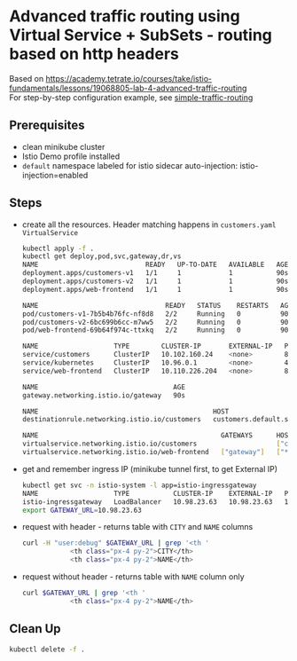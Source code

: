 # Advanced traffic routing using Virtual Service + SubSets - routing based on http headers

Based on https://academy.tetrate.io/courses/take/istio-fundamentals/lessons/19068805-lab-4-advanced-traffic-routing  
For step-by-step configuration example, see [simple-traffic-routing](../simple-traffic-routing/README.md)

## Prerequisites

- clean minikube cluster
- Istio Demo profile installed
- `default` namespace labeled for istio sidecar auto-injection: istio-injection=enabled

## Steps 

- create all the resources. Header matching happens in `customers.yaml` `VirtualService`
	```sh
	kubectl apply -f .
    kubectl get deploy,pod,svc,gateway,dr,vs  
    NAME                           READY   UP-TO-DATE   AVAILABLE   AGE
    deployment.apps/customers-v1   1/1     1            1           90s
    deployment.apps/customers-v2   1/1     1            1           90s
    deployment.apps/web-frontend   1/1     1            1           90s

    NAME                                READY   STATUS    RESTARTS   AGE
    pod/customers-v1-7b5b4b76fc-nf8d8   2/2     Running   0          90s
    pod/customers-v2-6bc699b6cc-m7ww5   2/2     Running   0          90s
    pod/web-frontend-69b64f974c-ttxkq   2/2     Running   0          90s

    NAME                   TYPE        CLUSTER-IP       EXTERNAL-IP   PORT(S)   AGE
    service/customers      ClusterIP   10.102.160.24    <none>        80/TCP    90s
    service/kubernetes     ClusterIP   10.96.0.1        <none>        443/TCP   242d
    service/web-frontend   ClusterIP   10.110.226.204   <none>        80/TCP    90s

    NAME                                  AGE
    gateway.networking.istio.io/gateway   90s

    NAME                                            HOST                                  AGE
    destinationrule.networking.istio.io/customers   customers.default.svc.cluster.local   90s

    NAME                                              GATEWAYS      HOSTS                                     AGE
    virtualservice.networking.istio.io/customers                    ["customers.default.svc.cluster.local"]   90s
    virtualservice.networking.istio.io/web-frontend   ["gateway"]   ["*"]                                     90s
	```

- get and remember ingress IP (minikube tunnel first, to get External IP)
    ```sh
    kubectl get svc -n istio-system -l app=istio-ingressgateway
    NAME                   TYPE           CLUSTER-IP    EXTERNAL-IP   PORT(S)                                                                      AGE
    istio-ingressgateway   LoadBalancer   10.98.23.63   10.98.23.63   15021:30356/TCP,80:32547/TCP,443:32524/TCP,31400:30726/TCP,15443:30339/TCP   4d4h
    export GATEWAY_URL=10.98.23.63
    ```

- request with header - returns table with `CITY` and `NAME` columns
    ```sh
    curl -H "user:debug" $GATEWAY_URL | grep '<th '
                <th class="px-4 py-2">CITY</th>
                <th class="px-4 py-2">NAME</th>
    ```

- request without header - returns table with `NAME` column only
    ```sh
    curl $GATEWAY_URL | grep '<th '
                <th class="px-4 py-2">NAME</th>
    ```

    
## Clean Up

```sh
kubectl delete -f .
```